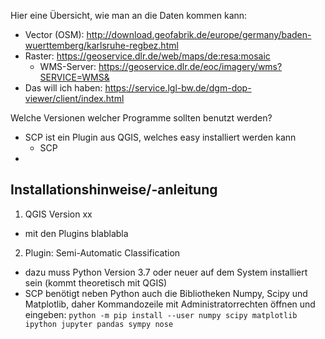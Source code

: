 Hier eine Übersicht, wie man an die Daten kommen kann:

- Vector (OSM): http://download.geofabrik.de/europe/germany/baden-wuerttemberg/karlsruhe-regbez.html
- Raster: https://geoservice.dlr.de/web/maps/de:resa:mosaic
  - WMS-Server: https://geoservice.dlr.de/eoc/imagery/wms?SERVICE=WMS&
- Das will ich haben: https://service.lgl-bw.de/dgm-dop-viewer/client/index.html

Welche Versionen welcher Programme sollten benutzt werden?
- SCP ist ein Plugin aus QGIS, welches easy installiert werden kann
  - SCP 
- 

## Installationshinweise/-anleitung
1. QGIS Version xx 
  - mit den Plugins blablabla
2. Plugin: Semi-Automatic Classification
  - dazu muss Python Version 3.7 oder neuer auf dem System installiert sein (kommt theoretisch mit QGIS)
  - SCP benötigt neben Python auch die Bibliotheken Numpy, Scipy und Matplotlib, daher Kommandozeile mit Administratorrechten öffnen und eingeben: `python -m pip install --user numpy scipy matplotlib ipython jupyter pandas sympy nose`
